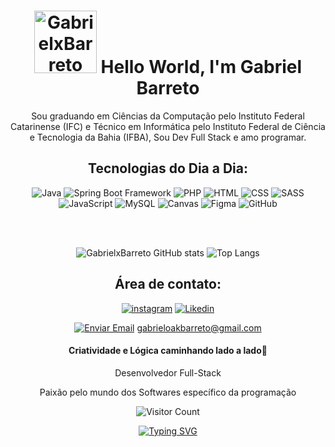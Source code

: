 <div align=center>
    <h1>
<img display="flex" width="100"src="https://images-wixmp-ed30a86b8c4ca887773594c2.wixmp.com/f/e8d4a341-a824-4076-acaf-2c9c1267df36/d9898wv-119a0799-080b-4072-a9a4-32c45dffb95d.gif?token=eyJ0eXAiOiJKV1QiLCJhbGciOiJIUzI1NiJ9.eyJzdWIiOiJ1cm46YXBwOjdlMGQxODg5ODIyNjQzNzNhNWYwZDQxNWVhMGQyNmUwIiwiaXNzIjoidXJuOmFwcDo3ZTBkMTg4OTgyMjY0MzczYTVmMGQ0MTVlYTBkMjZlMCIsIm9iaiI6W1t7InBhdGgiOiJcL2ZcL2U4ZDRhMzQxLWE4MjQtNDA3Ni1hY2FmLTJjOWMxMjY3ZGYzNlwvZDk4OTh3di0xMTlhMDc5OS0wODBiLTQwNzItYTlhNC0zMmM0NWRmZmI5NWQuZ2lmIn1dXSwiYXVkIjpbInVybjpzZXJ2aWNlOmZpbGUuZG93bmxvYWQiXX0.mzbaSWm13eXYTcPjFqJizfC9V1axZnS5MA71Ek4zIzc" alt="GabrielxBarreto" srcset="">
<big></big>Hello World, I'm Gabriel Barreto</big>
    </h1>

<p>Sou graduando em Ciências da Computação pelo Instituto Federal Catarinense (IFC) e Técnico em Informática pelo Instituto Federal de Ciência e Tecnologia da Bahia (IFBA), Sou Dev Full Stack e amo programar.</p>

    
## Tecnologias do Dia a Dia:
<div display="flex">
<img src="https://img.shields.io/badge/Java-ED8B00?style=for-the-badge&logo=openjdk&logoColor=white" alt="Java">
<img src="https://img.shields.io/badge/Spring-6DB33F?style=for-the-badge&logo=spring&logoColor=white" alt="Spring Boot Framework">
<img src="https://img.shields.io/badge/PHP-777BB4?style=for-the-badge&logo=php&logoColor=white" alt="PHP">
<img src="https://img.shields.io/badge/HTML5-E34F26?style=for-the-badge&logo=html5&logoColor=white" alt="HTML">
<img src="https://img.shields.io/badge/CSS3-1572B6?style=for-the-badge&logo=css3&logoColor=white" alt="CSS">
<img src="https://img.shields.io/badge/Sass-CC6699?style=for-the-badge&logo=sass&logoColor=white" alt="SASS">
<img src="https://img.shields.io/badge/JavaScript-F7DF1E?style=for-the-badge&logo=javascript&logoColor=black" alt="JavaScript">
<img src="https://img.shields.io/badge/MySQL-005C84?style=for-the-badge&logo=mysql&logoColor=white" alt="MySQL">
<img src="https://img.shields.io/badge/Canva-%2300C4CC.svg?&style=for-the-badge&logo=Canva&logoColor=white" alt="Canvas">
<img src="https://img.shields.io/badge/Figma-F24E1E?style=for-the-badge&logo=figma&logoColor=white" alt="Figma">
<img src="https://img.shields.io/badge/GitHub-100000?style=for-the-badge&logo=github&logoColor=white" alt="GitHub">

<br><br>

![GabrielxBarreto GitHub stats](https://github-readme-stats.vercel.app/api?username=GabrielxBarreto&show_icons=true&theme=dark)
![Top Langs](https://github-readme-stats.vercel.app/api/top-langs/?username=GabrielxBarreto&theme=dark&hide_progress=true)

## Área de contato:
[![instagram](https://img.shields.io/badge/Instagram-E4405F?style=for-the-badge&logo=instagram&logoColor=white)](https://www.instagram.com/dev_biel/)
[![Likedin](https://img.shields.io/badge/LinkedIn-0077B5?style=for-the-badge&logo=linkedin&logoColor=white)](https://www.linkedin.com/in/gabriel-barreto-367700267/)

[![Enviar Email](https://img.shields.io/badge/Email-Meu%20Email-%23008b8b)](mailto:gabrieloakbarreto@gmail.com)
gabrieloakbarreto@gmail.com
#### Criatividade e Lógica caminhando lado a lado🔱
<p>Desenvolvedor Full-Stack</p>
Paixão pelo mundo dos Softwares específico da programação

![Visitor Count](https://profile-counter.glitch.me/{GabrielxBarreto}/count.svg)

[![Typing SVG](https://readme-typing-svg.herokuapp.com?font=Fira+Code&pause=1000&color=F7F7F7&width=435&lines=01100010+01100001+01110010+01110010+01100101+01110100+01101111+)](https://git.io/typing-svg)
</div>
